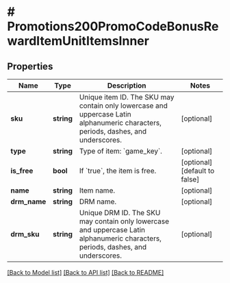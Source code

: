 # # Promotions200PromoCodeBonusRewardItemUnitItemsInner

## Properties

Name | Type | Description | Notes
------------ | ------------- | ------------- | -------------
**sku** | **string** | Unique item ID. The SKU may contain only lowercase and uppercase Latin alphanumeric characters, periods, dashes, and underscores. | [optional]
**type** | **string** | Type of item: &#x60;game_key&#x60;. | [optional]
**is_free** | **bool** | If &#x60;true&#x60;, the item is free. | [optional] [default to false]
**name** | **string** | Item name. | [optional]
**drm_name** | **string** | DRM name. | [optional]
**drm_sku** | **string** | Unique DRM ID. The SKU may contain only lowercase and uppercase Latin alphanumeric characters, periods, dashes, and underscores. | [optional]

[[Back to Model list]](../../README.md#models) [[Back to API list]](../../README.md#endpoints) [[Back to README]](../../README.md)
